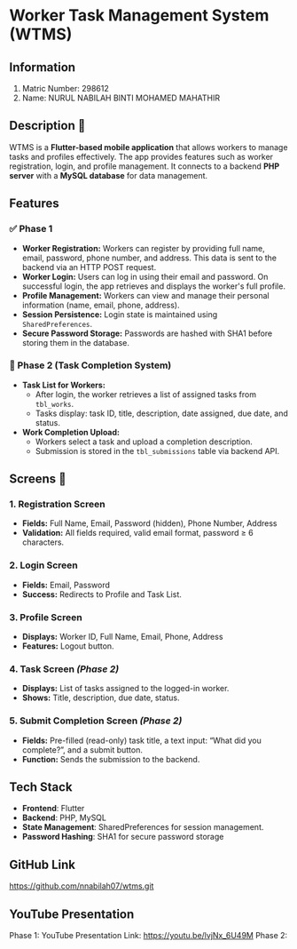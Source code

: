 # Worker Task Management System (WTMS)

## Information
1. Matric Number: 298612
2. Name: NURUL NABILAH BINTI MOHAMED MAHATHIR

## Description 📝
WTMS is a **Flutter-based mobile application** that allows workers to manage tasks and profiles effectively. The app provides features such as worker registration, login, and profile management. It connects to a backend **PHP server** with a **MySQL database** for data management.

## Features
### ✅ Phase 1
- **Worker Registration:** Workers can register by providing full name, email, password, phone number, and address. This data is sent to the backend via an HTTP POST request.
- **Worker Login:** Users can log in using their email and password. On successful login, the app retrieves and displays the worker's full profile.
- **Profile Management:** Workers can view and manage their personal information (name, email, phone, address).
- **Session Persistence:** Login state is maintained using `SharedPreferences`.
- **Secure Password Storage:** Passwords are hashed with SHA1 before storing them in the database.

### 🔁 Phase 2 (Task Completion System)
- **Task List for Workers:**
  - After login, the worker retrieves a list of assigned tasks from `tbl_works`.
  - Tasks display: task ID, title, description, date assigned, due date, and status.
- **Work Completion Upload:**
  - Workers select a task and upload a completion description.
  - Submission is stored in the `tbl_submissions` table via backend API. 

## Screens 📲  

### 1. Registration Screen
- **Fields:** Full Name, Email, Password (hidden), Phone Number, Address  
- **Validation:** All fields required, valid email format, password ≥ 6 characters.

### 2. Login Screen
- **Fields:** Email, Password  
- **Success:** Redirects to Profile and Task List.

### 3. Profile Screen
- **Displays:** Worker ID, Full Name, Email, Phone, Address  
- **Features:** Logout button.

### 4. Task Screen *(Phase 2)*
- **Displays:** List of tasks assigned to the logged-in worker.  
- **Shows:** Title, description, due date, status.

### 5. Submit Completion Screen *(Phase 2)*
- **Fields:** Pre-filled (read-only) task title, a text input: “What did you complete?”, and a submit button.  
- **Function:** Sends the submission to the backend.  

## Tech Stack
- **Frontend**: Flutter
- **Backend**: PHP, MySQL
- **State Management**: SharedPreferences for session management.
- **Password Hashing**: SHA1 for secure password storage

## GitHub Link
https://github.com/nnabilah07/wtms.git

## YouTube Presentation 
Phase 1: YouTube Presentation Link: https://youtu.be/lvjNx_6U49M
Phase 2:
